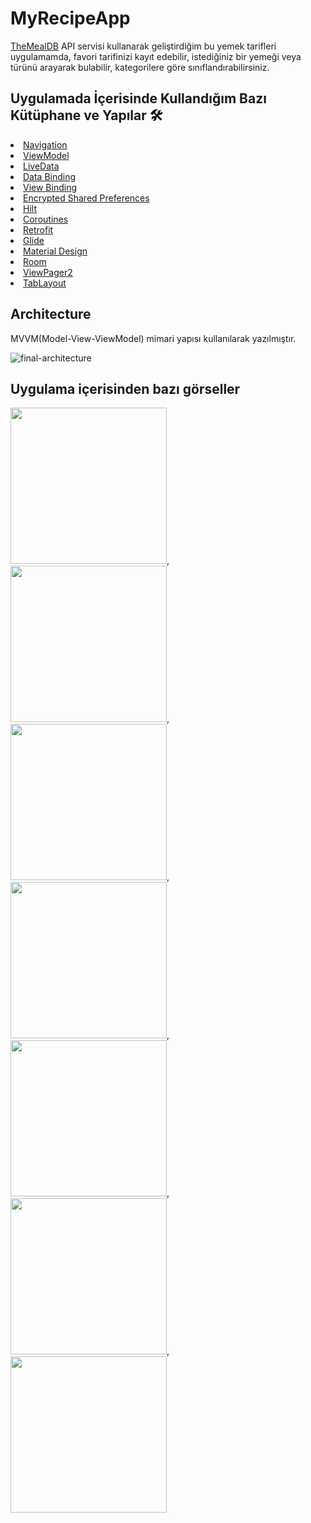 # MyRecipeApp

[TheMealDB](https://www.themealdb.com/) API servisi kullanarak geliştirdiğim bu yemek tarifleri uygulamamda, favori tarifinizi kayıt edebilir, istediğiniz bir yemeği veya türünü arayarak bulabilir, kategorilere göre sınıflandırabilirsiniz.

## Uygulamada İçerisinde Kullandığım Bazı Kütüphane ve Yapılar 🛠

<li><a href="https://developer.android.com/topic/libraries/architecture/navigation/">Navigation</a></li>
<li><a href="https://developer.android.com/topic/libraries/architecture/viewmodel">ViewModel</a></li>
<li><a href="https://developer.android.com/topic/libraries/architecture/livedata">LiveData</a></li>
<li><a href="https://developer.android.com/topic/libraries/data-binding">Data Binding</a></li>
<li><a href="https://developer.android.com/topic/libraries/view-binding">View Binding</a></li>
<li><a href="https://developer.android.com/reference/androidx/security/crypto/EncryptedSharedPreferences">Encrypted Shared Preferences </a></li>
<li><a href="https://developer.android.com/training/dependency-injection/hilt-android">Hilt</a></li>
<li><a href="https://developer.android.com/kotlin/coroutines">Coroutines</a></li>
<li><a href="https://square.github.io/retrofit/">Retrofit</a></li>
<li><a href="https://bumptech.github.io/glide">Glide</a></li>
<li><a href="https://material.io/develop/android/docs/getting-started/">Material Design</a></li>
<li><a href="https://developer.android.com/training/data-storage/room">Room</a></li>
<li><a href="https://developer.android.com/guide/navigation/navigation-swipe-view-2">ViewPager2</a></li>
<li><a href="https://developer.android.com/reference/com/google/android/material/tabs/TabLayout">TabLayout</a></li>

## Architecture
MVVM(Model-View-ViewModel) mimari yapısı kullanılarak yazılmıştır.

![final-architecture](https://user-images.githubusercontent.com/71526845/206714560-fd57fe48-7d35-4434-9beb-ffd6ca396cfb.png)

## Uygulama içerisinden bazı görseller

<img src="https://user-images.githubusercontent.com/71526845/206716348-86832158-d8a7-42ee-a9f6-9dc9b1dd1977.jpeg" width="250">,<img src="https://user-images.githubusercontent.com/71526845/206716439-98a07657-0ae1-41a6-9f89-e8359faa9f3e.jpeg" width="250">,<img src="https://user-images.githubusercontent.com/71526845/206719857-6b71e149-e775-4903-8b03-c9919e3d8a80.jpg" width="250">,<img src="https://user-images.githubusercontent.com/71526845/206716483-f2d0cb07-a376-424c-8486-0a3589d8f4e9.jpeg" width="250">,<img src="https://user-images.githubusercontent.com/71526845/206716518-4e47c256-046f-4e47-b64d-70518144ed27.jpeg" width="250">,<img src="https://user-images.githubusercontent.com/71526845/206716582-9ddcba68-466b-4601-bc83-c31a6637f1b3.jpeg" width="250">,<img src="https://user-images.githubusercontent.com/71526845/206718969-a4398284-ccdc-488e-8eea-40e369b1f3ef.jpg" width="250">


